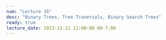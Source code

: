 ```yaml
---
num: "Lecture 16"
desc: "Binary Trees, Tree Traversals, Binary Search Trees"
ready: true
lecture_date: 2023-11-21 11:00:00.00-7:00
---
```

